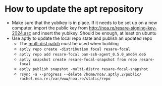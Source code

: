 # How to update the apt repository

* Make sure that the yubikey is in place. If it needs to be set up on a 
new computer, import the public key from http://noa.re/resare-signing-key-2024.asc and insert the yubikey. Should be enough, at least on ubuntu
* Use aptly to update the local repo state and publish an updated repo
  * The [multi dist patch](https://github.com/nresare/aptly/tree/multi-dist)  must be used when building 
  * `aptly repo create -distribution focal resare-focal`
  * `aptly repo add resare-focal pam-ssh-agent_0.5.0_amd64.deb`
  * `aptly snapshot create resare-focal-snapshot from repo resare-focal`
  * `aptly publish snapshot -multi-distro resare-focal-snapshot`
  * `rsync -a --progress --delete /home/noa/.aptly.2/public/ rachel.noa.re:/var/www/noa.re/static/repo`

